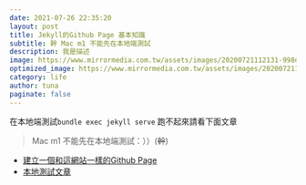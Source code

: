 ```yaml
---
date: 2021-07-26 22:35:20
layout: post
title: Jekyll的Github Page 基本知識
subtitle: 幹 Mac m1 不能先在本地端測試
description: 我是描述
image: https://www.mirrormedia.com.tw/assets/images/20200721112131-998db2e50b662aabb16817979e56c297-mobile.jpg
optimized_image: https://www.mirrormedia.com.tw/assets/images/20200721112131-998db2e50b662aabb16817979e56c297-mobile.jpg
category: life
author: tuna
paginate: false
---
```

在本地端測試`bundle exec jekyll serve`
跑不起來請看下面文章
> Mac m1 不能先在本地端測試：））(~~幹~~)

- [建立一個和這網站一樣的Github Page](https://docs.github.com/en/pages/setting-up-a-github-pages-site-with-jekyll/creating-a-github-pages-site-with-jekyll#creating-a-repository-for-your-site)
- [本地測試文章](https://docs.github.com/en/pages/setting-up-a-github-pages-site-with-jekyll/testing-your-github-pages-site-locally-with-jekyll)